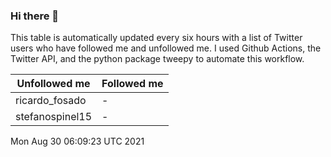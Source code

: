 ### Hi there 👋

This table is automatically updated every six hours with a list of Twitter users who have followed me and unfollowed me. I used Github Actions, the Twitter API, and the python package tweepy to automate this workflow.

| Unfollowed me |  Followed me |
| --- | --- |
|ricardo_fosado|-|
|stefanospinel15|-|
Mon Aug 30 06:09:23 UTC 2021
